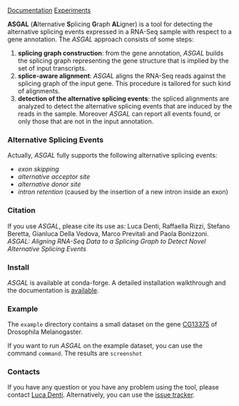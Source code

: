 [Documentation](documentation) [Experiments](experiments)

<!--[Examples](examples) -->

**ASGAL** (**A**lternative **S**plicing **G**raph **AL**igner) is a
tool for detecting the alternative splicing events expressed in a
RNA-Seq sample with respect to a gene annotation. The 
_ASGAL_ approach consists of some  steps:
1. **splicing graph construction**: from the gene annotation, _ASGAL_ builds the splicing graph representing the gene structure that is implied by the set of input transcripts.
1. **splice-aware alignment**: _ASGAL_ aligns the RNA-Seq reads against the splicing
graph of the input gene. This procedure is tailored for such kind of alignments.
2. **detection of the alternative splicing events**: the spliced alignments are analyzed to detect the alternative splicing events that are induced by the reads in the sample. Moreover _ASGAL_ can report all events found, or only those that are not in the input annotation.

### Alternative Splicing Events
Actually, _ASGAL_ fully supports the following alternative splicing
events:
* _exon skipping_
* _alternative acceptor site_
* _alternative donor site_
* _intron retention_ (caused by the insertion of a new intron inside an
exon)

<!--
We are working on extending our approach in order to support:
* _(small) cassette exon_
* (more complex but less probable) events arising from the combination
  of two or more events

Right now, _ASGAL_ is not able to detect:
* _(long) cassette exon_
* _intron retention_ (caused by the union of two exons)
-->

<!--  since it aligns the reads to the
splicing graph and it cannot align to the introns of the gene: -->
<!-- --- figure --- -->


### Citation

If you use _ASGAL_, please cite its use as:
Luca Denti, Raffaella Rizzi, Stefano Beretta, Gianluca Della Vedova, Marco Previtali and Paola Bonizzoni.
_ASGAL: Aligning RNA-Seq Data to a Splicing Graph to Detect Novel Alternative Splicing Events_

### Install

_ASGAL_ is available at conda-forge. A detailed installation walkthrough and the documentation is [available](documentation). 

### Example

The `example` directory contains a small dataset on the  gene [CG13375](http://www.ensembl.org/Drosophila_melanogaster/Gene/Summary?db=core;g=FBgn0040370;r=X:283186-294962) of Drosophila Melanogaster.

If you want to run _ASGAL_ on the example dataset, you can use the command `command`. The results are `screenshot`

### Contacts
If you have any question or you have any problem using the tool,
please contact [Luca
Denti](https://algolab.eu/people/luca-denti/). Alternatively, you can
use the [issue tracker](https://github.com/AlgoLab/galig/issues).

<!--
Given a gene annotation, the splicing graph is a graph where each
vertex is an exon and two vertices are linked if they are consecutive
in at least one transcript.
-->
